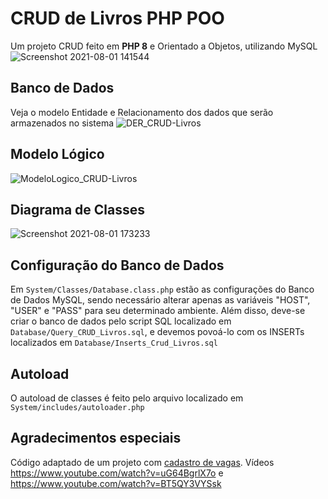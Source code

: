 # CRUD de Livros PHP POO
Um projeto CRUD feito em <strong>PHP 8</strong> e Orientado a Objetos, utilizando MySQL
![Screenshot 2021-08-01 141544](https://user-images.githubusercontent.com/62625567/128727270-48038261-676c-41c9-b807-e9d6b72bdf48.png)

## Banco de Dados
Veja o modelo Entidade e Relacionamento dos dados que serão armazenados no sistema
![DER_CRUD-Livros](https://user-images.githubusercontent.com/62625567/126000284-17544e15-856f-406a-8a7f-e912bac328bc.png)
<br>

## Modelo Lógico
![ModeloLogico_CRUD-Livros](https://user-images.githubusercontent.com/62625567/127215102-d16c14f2-cd17-4525-aeb6-9296f812e6aa.png)
<br>

## Diagrama de Classes
![Screenshot 2021-08-01 173233](https://user-images.githubusercontent.com/62625567/127784632-0d7f9f50-eea6-4c57-b227-4e2c19c74515.png)

## Configuração do Banco de Dados
Em `System/Classes/Database.class.php` estão as configurações do Banco de Dados MySQL, sendo necessário alterar apenas as variáveis "HOST", "USER" e "PASS" para seu determinado ambiente.
Além disso, deve-se criar o banco de dados pelo script SQL localizado em `Database/Query_CRUD_Livros.sql`, e devemos povoá-lo com os INSERTs localizados em `Database/Inserts_Crud_Livros.sql`

## Autoload
O autoload de classes é feito pelo arquivo localizado em `System/includes/autoloader.php`
<br>

## Agradecimentos especiais
Código adaptado de um projeto com <a href="https://github.com/william-costa/wdev-crud-php-pdo-mysql">cadastro de vagas</a>. Vídeos <a>https://www.youtube.com/watch?v=uG64BgrlX7o</a> e <a>https://www.youtube.com/watch?v=BT5QY3VYSsk</a>